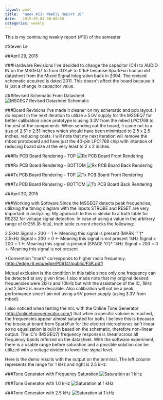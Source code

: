 ```yaml
---
layout: post
title:  "Week #13- Weekly Report 10"
date:   2015-05-01 00:00:00
categories: weekly
---
```


This is my continuing weekly report (#10) of the semester

#Steven Le

##April 29, 2015

###Hardware Revisions
I've decided to change the capacitor (C4) to AUDIO IN on the MSGEQ7 to from 0.01uF to 0.1uF because SparkFun had an old datasheet from the Mixed Signal Integration back in 2004.  The revised schematic acquired is dated 2011.  This doesn't affect the board because it is just a change in capacitor value.

###Revised Schematic From Datasheet
![MSGEQ7 Revised Datasheet Schematic](/images/am_msgeq7ds.png)

###Board Revisions
I've made it cleaner on my schematic and pcb layout.  I do expect in the next iteration to utilize a 5.0V supply for the MSGEQ7 for better calibration since prototype is using 3.3V from the mbed LPC1768 to the rest of the components.  When sending out the board, it came out to a size of 2.51 x 2.51 inches which should have been minimized to 2.5 x 2.5 inches, reducing costs.  I will note that my next iteration will remove the mbed protoboard and have just the 40-pin LPC1768 chip with intention of reducing board size at the very least to 2 x 2 inches.

###Rx PCB Board Rendering - TOP
![Rx PCB Board Front Rendering](/images/am_rx_boardfront1.0.png)

###Rx PCB Board Rendering - BOTTOM
![Rx PCB Board Back Rendering](/images/am_rx_boardback1.0.png)

###Tx PCB Board Rendering - TOP
![Tx PCB Board Front Rendering](/images/am_tx_boardfront1.0.png)

###Tx PCB Board Rendering - BOTTOM
![Tx PCB Board Back Rendering](/images/am_tx_boardback1.0.png)

##April 30, 2015

###Working with Software
Since the MSGEQ7 detects peak frequencies, utilizing the timing diagram with the inputs STROBE and RESET are very important in analyzing.  My approach to this is similar to a truth table for RS232 for voltage signal detection.  In case of using a value in the arbitrary range of 0-255 (8-bits), truth table current checks the following:

2.5kHz Signal > 200 = 1 <- Meaning this signal is present (MARK '1')*
2.5kHz Signal < 200 = 0 <- Meaning this signal is not present
1kHz Signal > 200 = 1 <- Meaning this signal is present (SPACE '0')*
1kHz Signal < 200 = 0 <- Meaning this signal is not present

*Convention "mark" corresponds to higher radio frequency. (http://edge.rit.edu/edge/P09141/public/FSK.pdf)

Mutual exclusion is the condition in this table since only one frequency can be detected at any given time.
I also made note that my original desired frequencies were 2kHz and 10kHz but with the assistance of the IC, 1kHz and 2.5kHz is more desirable.  Also calibration will not be a peak performance since I am not using a 5V power supply (using 3.3V from mbed).

I also noticed when testing the mic with the Online Tone Generator (http://onlinetonegenerator.com/) that when a specific volume is reached, the frequencies appear almost saturated for both.  I believe this is because the breakout board from SparkFun for the electret microphones isn't linear so no equalization is built in based on the schematic, therefore non-linear output.  The IC's (MSGEQ7) frequency response is linear across all frequency bands referred on the datasheet.  With the software experiment, there is a usable range before saturation and a possible solution can be utilized with a voltage divider to lower the signal level.

Here is the demo results with the output on the terminal.  The left column represents the range for 1 kHz and right is 2.5 kHz.

###Tone Generator with Frequency Saturation
![Saturation at 1 kHz](/images/am_1.0khzsaturated.png)

###Tone Generator with 1.0 kHz
![Saturation at 1 kHz](/images/am_1.0khztone.png)

###Tone Generator with 2.5 kHz
![Saturation at 1 kHz](/images/am_2.5khztone.png)
